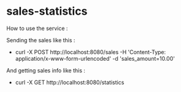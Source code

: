 sales-statistics
==========
How to use the service : 

Sending the sales like this :

* curl -X POST http://localhost:8080/sales -H 'Content-Type: application/x-www-form-urlencoded' -d 'sales_amount=10.00'

And getting sales info like this : 

*  curl -X GET http://localhost:8080/statistics
